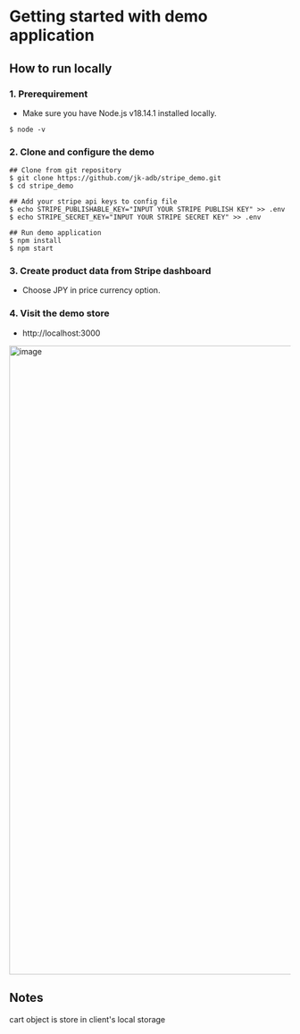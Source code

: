 # Getting started with demo application

## How to run locally
### 1. Prerequirement
- Make sure you have Node.js v18.14.1 installed locally.
```
$ node -v
```

### 2. Clone and configure the demo
```
## Clone from git repository
$ git clone https://github.com/jk-adb/stripe_demo.git
$ cd stripe_demo

## Add your stripe api keys to config file
$ echo STRIPE_PUBLISHABLE_KEY="INPUT YOUR STRIPE PUBLISH KEY" >> .env
$ echo STRIPE_SECRET_KEY="INPUT YOUR STRIPE SECRET KEY" >> .env

## Run demo application
$ npm install
$ npm start
```

### 3. Create product data from Stripe dashboard
- Choose JPY in price currency option.


### 4. Visit the demo store
- http://localhost:3000
<img width="1127" alt="image" src="https://user-images.githubusercontent.com/51877498/220267931-5f5b8e63-1554-4a9e-80e0-7632985c5617.png">



## Notes
cart object is store in client's local storage

